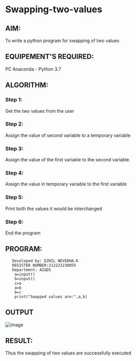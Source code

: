 # Swapping-two-values
## AIM:
To write a python program for swapping of two values
## EQUIPEMENT'S REQUIRED: 
PC
Anaconda - Python 3.7
## ALGORITHM: 
### Step 1:
Get the two values from the user
### Step 2: 
Assign the value of second variable to a temporary variable 
### Step 3: 
Assign the value of the first variable to the second variable.
### Step 4:  
Assign the value in temporary variable to the first variable
### Step 5: 
Print both the values it would be interchanged
### Step 6: 
End the program
## PROGRAM:
```
   Developed by: EZHIL NEVEDHA.K
   REGISTER NUMBER:212223230055
   Department: AI&DS
    a=input()
    b=input()
    c=a
    a=b
    b=c
    print("Swapped values are:",a,b)
```

## OUTPUT
![image](https://github.com/ezhilnevedha/Swapping-two-values/assets/140057992/e6e3d338-6342-414c-be0a-2f094ae4795c)






## RESULT:
Thus the swapping of two values are successfully executed



